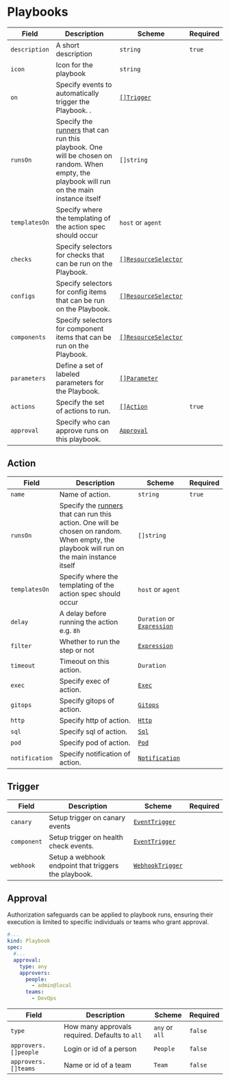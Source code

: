# Playbooks


| Field         | Description                                                  | Scheme                                               | Required |
| ------------- | ------------------------------------------------------------ | ---------------------------------------------------- | -------- |
| `description` | A short description                                          | `string`                                             | `true`   |
| `icon`        | Icon for the playbook                                        | `string`                                             |          |
| `on`          | Specify events to automatically trigger the Playbook. .      | [`[]Trigger`](#trigger)                              |          |
| `runsOn`      | Specify the [runners](./runners.md) that can run this playbook. One will be chosen on random. When empty, the playbook will run on the main instance itself | `[]string`                                           |          |
| `templatesOn` | Specify where the templating of the action spec should occur | `host` or `agent`                                      |          |
| `checks`      | Specify selectors for checks that can be run on the Playbook. | [`[]ResourceSelector`](/reference/resource-selector) |          |
| `configs`     | Specify selectors for config items that can be run on the Playbook. | [`[]ResourceSelector`](/reference/resource-selector) |          |
| `components`  | Specify selectors for component items that can be run on the Playbook. | [`[]ResourceSelector`](/reference/resource-selector) |          |
| `parameters`  | Define a set of labeled parameters for the Playbook.         | [`[]Parameter`](./parameters)                          |          |
| `actions`     | Specify the set of actions to run.                           | [`[]Action`](#action)                                | `true`   |
| `approval`    | Specify who can approve runs on this playbook.               | [`Approval`](#approval)                    |          |


## Action

| Field          | Description                                                                                                                                               | Scheme                                             | Required |
| -------------- | --------------------------------------------------------------------------------------------------------------------------------------------------------- | -------------------------------------------------- | -------- |
| `name`         | Name of action.                                                                                                                                           | `string`                                           | `true`   |
| `runsOn`       | Specify the [runners](./runners.md) that can run this action. One will be chosen on random. When empty, the playbook will run on the main instance itself | `[]string`                                         |          |
| `templatesOn`  | Specify where the templating of the action spec should occur                                                                                              | `host` or `agent`                                    |          |
| `delay`        | A delay before running the action e.g. `8h`                                        | `Duration` or  [`Expression`](../concepts/expression)                                           |          |
| `filter`       | Whether to run the step or not  | [`Expression`](../concepts/expression)                                           |          |
| `timeout`      | Timeout on this action.                                                                                                                                   | `Duration`               |          |
| `exec`         | Specify exec of action.                                                                                                                                   | [`Exec`](/playbooks/actions/exec.md)                 |          |
| `gitops`       | Specify gitops of action.                                                                                                                                 | [`Gitops`](/playbooks/actions/gitops.md)             |          |
| `http`         | Specify http of action.                                                                                                                                   | [`Http`](/playbooks/actions/http.md)                 |          |
| `sql`          | Specify sql of action.                                                                                                                                    | [`Sql`](/playbooks/actions/sql.md)                   |          |
| `pod`          | Specify pod of action.                                                                                                                                    | [`Pod`](/playbooks/actions/pod.md)                   |          |
| `notification` | Specify notification of action.                                                                                                                           | [`Notification`](/playbooks/actions/notification.md) |          |


## Trigger

| Field       | Description                                          | Scheme                                   | Required |
| ----------- | ---------------------------------------------------- | ---------------------------------------- | -------- |
| `canary`    | Setup trigger on canary events                       | [`EventTrigger`](../concepts/events#event-spec) |          |
| `component` | Setup trigger on health check events.                | [`EventTrigger`](../concepts/events#event-spec) |          |
| `webhook`   | Setup a webhook endpoint that triggers the playbook. | [`WebhookTrigger`](../concepts/webhook#spec)    |          |


## Approval

Authorization safeguards can be applied to playbook runs, ensuring their execution is limited to specific individuals or teams who grant approval.

```yaml title="approve-kubernetes-scaling.yaml"
#...
kind: Playbook
spec:
  #...
  approval:
    type: any
    approvers:
      people:
        - admin@local
      teams:
        - DevOps
```

| Field       | Description                    | Scheme       | Required |
| ----------- | ------------------------------ | ------------ | -------- |
| `type`      | How many approvals required. Defaults to `all`    | `any` or `all`     | `false`  |
| `approvers.[]people` | Login or id of a person| `People` | `false`  |
| `approvers.[]teams` | Name or id of a team | `Team` | `false`  |

